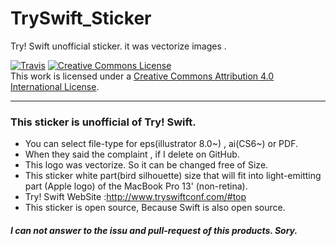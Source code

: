 # TrySwift_Sticker
Try! Swift unofficial sticker. it was vectorize images .

[![Travis](https://img.shields.io/badge/license-creative%20commons%204.0-green.svg)]()
<a rel="license" href="http://creativecommons.org/licenses/by/4.0/"><img alt="Creative Commons License" style="border-width:0" src="https://i.creativecommons.org/l/by/4.0/88x31.png" /></a><br />This work is licensed under a <a rel="license" href="http://creativecommons.org/licenses/by/4.0/">Creative Commons Attribution 4.0 International License</a>.

***

### This sticker is unofficial of Try! Swift.
- You can select file-type for eps(illustrator 8.0~) , ai(CS6~) or PDF.
- When they said the complaint , if I delete on GitHub.
- This logo was vectorize. So it can be changed free of Size.
- This sticker white part(bird silhouette) size that will fit into light-emitting part (Apple logo) of the MacBook Pro 13' (non-retina).
- Try! Swift WebSite :http://www.tryswiftconf.com/#top
- This sticker is open source, Because Swift is also open source.
##### I can not answer to the issu and pull-request of this products. Sory.


